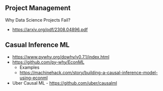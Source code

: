 ## Project Management
Why Data Science Projects Fail?
-   https://arxiv.org/pdf/2308.04896.pdf

## Casual Inference ML
- https://www.pywhy.org/dowhy/v0.7.1/index.html
- https://github.com/py-why/EconML
  -  Examples
  -    https://machinehack.com/story/building-a-causal-inference-model-using-econml
- Uber Causal ML - https://github.com/uber/causalml
